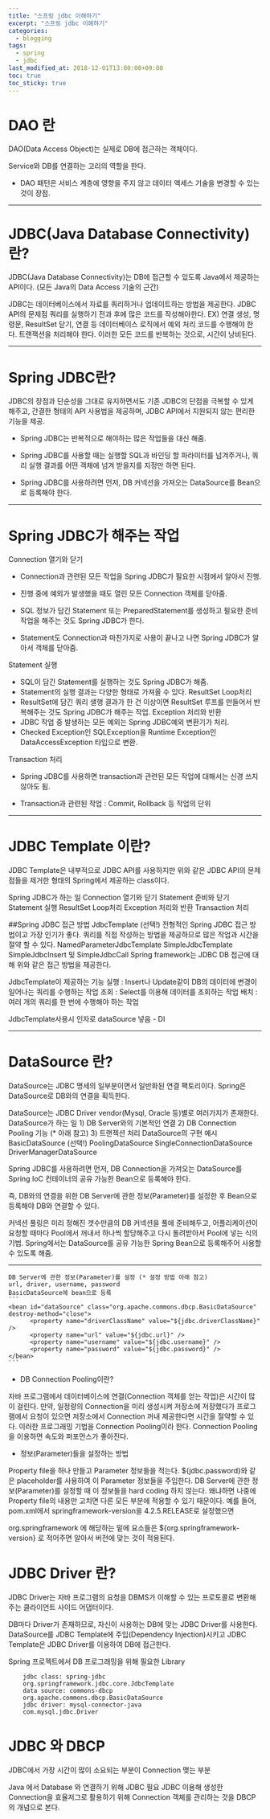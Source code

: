 ```yaml
---
title: "스프링 jdbc 이해하기"
excerpt: "스프링 jdbc 이해하기"
categories:
  - blogging
tags:
  - spring
  - jdbc
last_modified_at: 2018-12-01T13:00:00+09:00
toc: true
toc_sticky: true
---
```


# DAO 란
DAO(Data Access Object)는 실제로 DB에 접근하는 객체이다.

Service와 DB를 연결하는 고리의 역할을 한다.
- DAO 패턴은 서비스 계층에 영향을 주지 않고 데이터 액세스 기술을 변경할 수 있는 것이 장점.

---

# JDBC(Java Database Connectivity) 란?
JDBC(Java Database Connectivity)는 DB에 접근할 수 있도록 Java에서 제공하는 API이다. (모든 Java의 Data Access 기술의 근간)

JDBC는 데이터베이스에서 자료를 쿼리하거나 업데이트하는 방법을 제공한다.
JDBC API의 문제점
쿼리를 실행하기 전과 후에 많은 코드를 작성해야한다. EX) 연결 생성, 명령문, ResultSet 닫기, 연결 등
데이터베이스 로직에서 예외 처리 코드를 수행해야 한다.
트랜잭션을 처리해야 한다.
이러한 모든 코드를 반복하는 것으로, 시간이 낭비된다.

---

# Spring JDBC란?
JDBC의 장점과 단순성을 그대로 유지하면서도 기존 JDBC의 단점을 극복할 수 있게 해주고, 간결한 형태의 API 사용법을 제공하며, JDBC API에서 지원되지 않는 편리한 기능을 제공.
 - Spring JDBC는 반복적으로 해야하는 많은 작업들을 대신 해줌.

 - Spring JDBC를 사용할 때는 실행할 SQL과 바인딩 할 파라미터를 넘겨주거나, 쿼리 실행 결과를 어떤 객체에 넘겨 받을지를 지정만 하면 된다.

 - Spring JDBC를 사용하려면 먼저, DB 커넥션을 가져오는 DataSource를 Bean으로 등록해야 한다.

---

# Spring JDBC가 해주는 작업

 Connection 열기와 닫기
  - Connection과 관련된 모든 작업을 Spring JDBC가 필요한 시점에서 알아서 진행.
  - 진행 중에 예외가 발생했을 때도 열린 모든 Connection 객체를 닫아줌.

  - SQL 정보가 담긴 Statement 또는 PreparedStatement를 생성하고 필요한 준비 작업을 해주는 것도 Spring JDBC가 한다.
  - Statement도 Connection과 마찬가지로 사용이 끝나고 나면 Spring JDBC가 알아서 객체를 닫아줌.

 Statement 실행
  - SQL이 담긴 Statement를 실행하는 것도 Spring JDBC가 해줌.
  - Statement의 실행 결과는 다양한 형태로 가져올 수 있다.
 ResultSet Loop처리
  - ResultSet에 담긴 쿼리 샐행 결과가 한 건 이상이면 ResultSet 루프를 만들어서 반복해주는 것도 Spring JDBC가 해주는 작업.
 Exception 처리와 반환
  - JDBC 작업 중 발생하는 모든 예외는 Spring JDBC예외 변환기가 처리.
  - Checked Exception인 SQLException을 Runtime Exception인 DataAccessException 타입으로 변환.

 Transaction 처리
  - Spring JDBC를 사용하면 transaction과 관련된 모든 작업에 대해서는 신경 쓰지 않아도 됨.
   * Transaction과 관련된 작업 : Commit, Rollback 등 작업의 단위

---

# JDBC Template 이란?
JDBC Template은 내부적으로 JDBC API를 사용하지만 위와 같은 JDBC API의 문제점들을 제거한 형태의 Spring에서 제공하는 class이다.

Spring JDBC가 하는 일
Connection 열기와 닫기
Statement 준비와 닫기
Statement 실행
ResultSet Loop처리
Exception 처리와 반환
Transaction 처리

##Spring JDBC 접근 방법
JdbcTemplate (선택!)
전형적인 Spring JDBC 접근 방법이고 가장 인기가 좋다.
쿼리를 직접 작성하는 방법을 제공하므로 많은 작업과 시간을 절약 할 수 있다.
NamedParameterJdbcTemplate
SimpleJdbcTemplate
SimpleJdbcInsert 및 SimpleJdbcCall
Spring framework는 JDBC DB 접근에 대해 위와 같은 접근 방법을 제공한다.

JdbcTemplate이 제공하는 기능
실행 : Insert나 Update같이 DB의 데이터에 변경이 일어나는 쿼리를 수행하는 작업
조회 : Select를 이용해 데이터를 조회하는 작업
배치 : 여러 개의 쿼리를 한 번에 수행해야 하는 작업

JdbcTemplate사용시 인자로 dataSource 넣음 - DI

---

# DataSource 란?

DataSource는 JDBC 명세의 일부분이면서 일반화된 연결 팩토리이다. Spring은 DataSource로 DB와의 연결을 획득한다.

DataSource는 JDBC Driver vendor(Mysql, Oracle 등)별로 여러가지가 존재한다.
DataSource가 하는 일
    1) DB Server와의 기본적인 연결
    2) DB Connection Pooling 기능 (* 아래 참고)
    3) 트랜젝션 처리
DataSource의 구현 예시
    BasicDataSource (선택!)
    PoolingDataSource
    SingleConnectionDataSource
    DriverManagerDataSource

Spring JDBC를 사용하려면 먼저, DB Connection을 가져오는 DataSource를 Spring IoC 컨테이너의 공유 가능한 Bean으로 등록해야 한다.

즉, DB와의 연결을 위한 DB Server에 관한 정보(Parameter)를 설정한 후 Bean으로 등록해야 DB와 연결할 수 있다.


커넥션 풀링은 미리 정해진 갯수만큼의 DB 커넥션을 풀에 준비해두고, 어플리케이션이 요청할 때마다 Pool에서 꺼내서 하나씩 할당해주고 다시 돌려받아서 Pool에 넣는 식의 기법.
Spring에서는 DataSource를 공유 가능한 Spring Bean으로 등록해주어 사용할 수 있도록 해줌.

-----------------------

    DB Server에 관한 정보(Parameter)를 설정 (* 설정 방법 아래 참고)
    url, driver, username, password
    BasicDataSource에 bean으로 등록
    ```
    <bean id="dataSource" class="org.apache.commons.dbcp.BasicDataSource" destroy-method="close">
          <property name="driverClassName" value="${jdbc.driverClassName}" />
          <property name="url" value="${jdbc.url}" />
          <property name="username" value="${jdbc.username}" />
          <property name="password" value="${jdbc.password}" />
    </bean>
    ```
* DB Connection Pooling이란?

자바 프로그램에서 데이터베이스에 연결(Connection 객체를 얻는 작업)은 시간이 많이 걸린다.
만약, 일정량의 Connection을 미리 생성시켜 저장소에 저장했다가 프로그램에서 요청이 있으면 저장소에서 Connection 꺼내 제공한다면 시간을 절약할 수 있다. 이러한 프로그래밍 기법을 Connection Pooling이라 한다.
Connection Pooling을 이용하면 속도와 퍼포먼스가 좋아진다.

* 정보(Parameter)들을 설정하는 방법

Property file을 하나 만들고 Parameter 정보들을 적는다.
${jdbc.password}와 같은 placeholder를 사용하여 이 Parameter 정보들을 주입한다.
DB Server에 관한 정보(Parameter)를 설정할 때 이 정보들을 hard coding 하지 않는다.
왜냐하면 나중에 Property file의 내용만 고치면 다른 모든 부분에 적용할 수 있기 때문이다.
예를 들어, pom.xml에서 springframework-version을 4.2.5.RELEASE로 설정했으면

<groupId>org.springframework</groupId>
에 해당하는 밑에 요소들은 ${org.springframework-version} 로 적어주면 알아서 버전에 맞는 것이 적용된다.

# JDBC Driver 란?
JDBC Driver는 자바 프로그램의 요청을 DBMS가 이해할 수 있는 프로토콜로 변환해주는 클라이언트 사이드 어댑터이다.

DB마다 Driver가 존재하므로, 자신이 사용하는 DB에 맞는 JDBC Driver를 사용한다.
DataSource를 JDBC Template에 주입(Dependency Injection)시키고 JDBC Template은 JDBC Driver를 이용하여 DB에 접근한다.

Spring 프로젝트에서 DB 프로그래밍을 위해 필요한 Library
```
    jdbc class: spring-jdbc
    org.springframework.jdbc.core.JdbcTemplate
    data source: commons-dbcp
    org.apache.commons.dbcp.BasicDataSource
    jdbc driver: mysql-connector-java
    com.mysql.jdbc.Driver
```

# JDBC 와 DBCP  

JDBC에서 가장 시간이 많이 소요되는 부분이 Connection 맺는 부분

Java 에서 Database 와 연결하기 위해 JDBC 필요
JDBC 이용해 생성한 Connection을 효율저그로 활용하기 위해 Connection 객체를 관리하는 것을 DBCP의 개념으로 본다.

